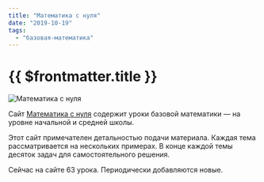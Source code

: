 ```yaml
---
title: "Математика с нуля"
date: "2019-10-19"
tags: 
  - "базовая-математика"
---
```


# {{ $frontmatter.title }}

![Математика с нуля](http://spacemath.xyz/wp-content/uploads/2016/12/Matematika-s-nulya-1 "Математика с нуля")

Сайт [Математика с нуля](http://spacemath.xyz) содержит уроки базовой математики — на уровне начальной и средней школы.

Этот сайт примечателен детальностью подачи материала. Каждая тема рассматривается на нескольких примерах. В конце каждой темы десяток задач для самостоятельного решения.

Сейчас на сайте 63 урока. Периодически добавляются новые.
